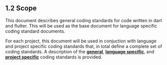 ## 1.2 Scope
This document describes general coding standards for code written in dart and flutter. This will be used as the base document 
for language specific coding standard documents.

For each project, this document will be used in conjuction with language and project specific coding standards that, in total 
define a complete set of coding standards. A description of the **[general]**, **[language specific]**, and **[project specific]** 
coding standards is provided.

<!--links-->
[general]: Introduction/Coding-Standard-Documents.md#general-coding-standard
[language specific]: Introduction/Coding-Standard-Documents.md#language-specific-coding-standards
[project specific]: Introduction/Coding-Standard-Documents.md#project-coding-standards
